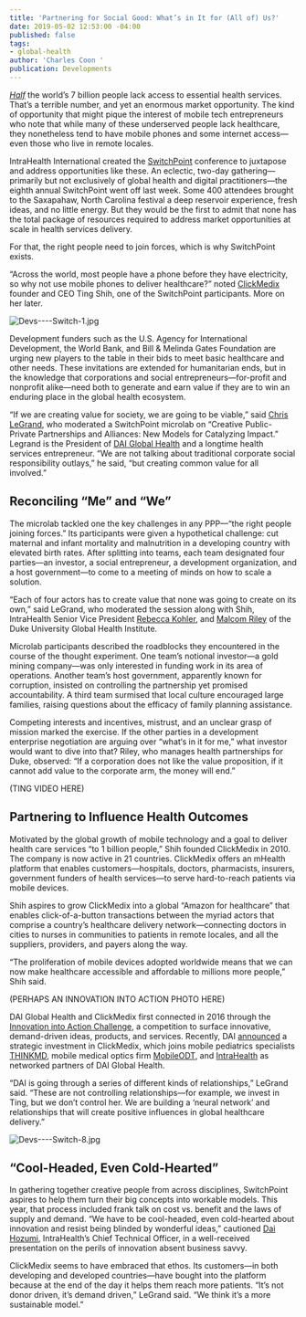 ```yaml
---
title: 'Partnering for Social Good: What’s in It for (All of) Us?'
date: 2019-05-02 12:53:00 -04:00
published: false
tags:
- global-health
author: 'Charles Coon '
publication: Developments
---
```


[*Half*](http://documents.worldbank.org/curated/en/640121513095868125/pdf/122029-WP-REVISED-PUBLIC.pdf) the world’s 7 billion people lack access to essential health services. That’s a terrible number, and yet an enormous market opportunity. The kind of opportunity that might pique the interest of mobile tech entrepreneurs who note that while many of these underserved people lack healthcare, they nonetheless tend to have mobile phones and some internet access—even those who live in remote locales.

IntraHealth International created the [SwitchPoint](https://event.switchpointideas.com/) conference to juxtapose and address opportunities like these. An eclectic, two-day gathering—primarily but not exclusively of global health and digital practitioners—the eighth annual SwitchPoint went off last week. Some 400 attendees brought to the Saxapahaw, North Carolina festival a deep reservoir experience, fresh ideas, and no little energy. But they would be the first to admit that none has the total package of resources required to address market opportunities at scale in health services delivery. 

For that, the right people need to join forces, which is why SwitchPoint exists. 
 
“Across the world, most people have a phone before they have electricity, so why not use mobile phones to deliver healthcare?” noted [ClickMedix](https://clickmedix.com/) founder and CEO Ting Shih, one of the SwitchPoint participants. More on her later.

![Devs----Switch-1.jpg](/uploads/Devs----Switch-1.jpg)

Development funders such as the U.S. Agency for International Development, the World Bank, and Bill & Melinda Gates Foundation are urging new players to the table in their bids to meet basic healthcare and other needs. These invitations are extended for humanitarian ends, but in the knowledge that corporations and social entrepreneurs—for-profit and nonprofit alike—need both to generate and earn value if they are to win an enduring place in the global health ecosystem.

“If we are creating value for society, we are going to be viable,” said [Chris LeGrand](https://www.dai.com/who-we-are/leadership/christopher-legrand), who moderated a SwitchPoint microlab on “Creative Public-Private Partnerships and Alliances: New Models for Catalyzing Impact.” Legrand is the President of [DAI Global Health](https://www.dai.com/our-work/solutions/global-health) and a longtime health services entrepreneur. “We are not talking about traditional corporate social responsibility outlays,” he said, “but creating common value for all involved.”

## Reconciling “Me” and “We”

The microlab tackled one the key challenges in any PPP—“the right people joining forces.” Its participants were given a hypothetical challenge: cut maternal and infant mortality and malnutrition in a developing country with elevated birth rates. After splitting into teams, each team designated four parties—an investor, a social entrepreneur, a development organization, and a host government—to come to a meeting of minds on how to scale a solution.

“Each of four actors has to create value that none was going to create on its own,” said LeGrand, who moderated the session along with Shih, IntraHealth Senior Vice President [Rebecca Kohler](https://www.intrahealth.org/people/rebecca-kohler), and [Malcom Riley](https://globalhealth-staging.globalhealth.duke.edu/people/staff/malcom-riley) of the Duke University Global Health Institute.

Microlab participants described the roadblocks they encountered in the course of the thought experiment. One team’s notional investor—a gold mining company—was only interested in funding work in its area of operations. Another team’s host government, apparently known for corruption, insisted on controlling the partnership yet promised accountability. A third team surmised that local culture encouraged large families, raising questions about the efficacy of family planning assistance.

Competing interests and incentives, mistrust, and an unclear grasp of mission marked the exercise. If the other parties in a development enterprise negotiation are arguing over “what‘s in it for me,” what investor would want to dive into that? Riley, who manages health partnerships for Duke, observed: “If a corporation does not like the value proposition, if it cannot add value to the corporate arm, the money will end.”

(TING VIDEO HERE)

## Partnering to Influence Health Outcomes

Motivated by the global growth of mobile technology and a goal to deliver health care services “to 1 billion people,” Shih founded ClickMedix in 2010. The company is now active in 21 countries. ClickMedix offers an mHealth platform that enables customers—hospitals, doctors, pharmacists, insurers, government funders of health services—to serve hard-to-reach patients via mobile devices.

Shih aspires to grow ClickMedix into a global “Amazon for healthcare” that enables click-of-a-button transactions between the myriad actors that comprise a country’s healthcare delivery network—connecting doctors in cities to nurses in communities to patients in remote locales, and all the suppliers, providers, and payers along the way.

“The proliferation of mobile devices adopted worldwide means that we can now make healthcare accessible and affordable to millions more people,” Shih said.

(PERHAPS AN INNOVATION INTO ACTION PHOTO HERE)

DAI Global Health and ClickMedix first connected in 2016 through the [Innovation into Action Challenge](https://www.dai.com/news/innovation-action-challenge-winners-chosen), a competition to surface innovative, demand-driven ideas, products, and services. Recently, DAI [announced](https://www.dai.com/news/dai-global-health-invests-in-mhealth-leader-clickmedix) a strategic investment in ClickMedix, which joins mobile pediatrics specialists [THINKMD](https://www.dai.com/news/dai-invests-in-thinkmds-clinical-assessment-technology), mobile medical optics firm [MobileODT](https://www.dai.com/news/dai-invests-in-mobileodt-a-breakthrough-provider-of-cervical-cancer-detection-tech), and [IntraHealth](https://www.dai.com/news/dai-and-intrahealth-join-forces-to-amplify-global-health-impact) as networked partners of DAI Global Health.

“DAI is going through a series of different kinds of relationships,” LeGrand said. “These are not controlling relationships—for example, we invest in Ting, but we don’t control her. We are building a ‘neural network’ and relationships that will create positive influences in global healthcare delivery.”

![Devs----Switch-8.jpg](/uploads/Devs----Switch-8.jpg)

## “Cool-Headed, Even Cold-Hearted”

In gathering together creative people from across disciplines, SwitchPoint aspires to help them turn their big concepts into workable models. This year, that process included frank talk on cost vs. benefit and the laws of supply and demand. “We have to be cool-headed, even cold-hearted about innovation and resist being blinded by wonderful ideas,” cautioned [Dai Hozumi](https://www.intrahealth.org/people/dai-hozumi), IntraHealth’s Chief Technical Officer, in a well-received presentation on the perils of innovation absent business savvy.

ClickMedix seems to have embraced that ethos. Its customers—in both developing and developed countries—have bought into the platform because at the end of the day it helps them reach more patients. “It’s not donor driven, it’s demand driven,” LeGrand said. “We think it’s a more sustainable model.”
